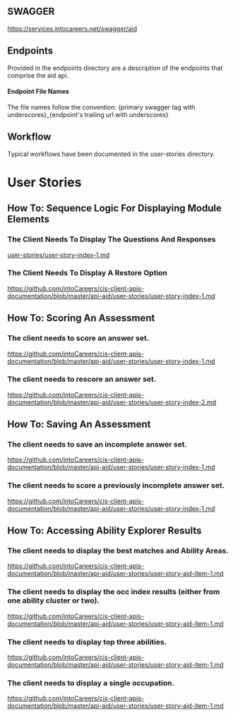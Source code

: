 ## SWAGGER
https://services.intocareers.net/swagger/aid

## Endpoints
Provided in the endpoints directory are a description of the endpoints that comprise the aid api.

#### Endpoint File Names
The file names follow the convention:
{primary swagger tag with underscores}_{endpoint's trailing url with underscores}

## Workflow

Typical workflows have been documented in the user-stories directory.



# User Stories

## How To: Sequence Logic For Displaying Module Elements

### The Client Needs To Display The Questions And Responses
[user-stories/user-story-index-1.md](/api-ability-explorer/user-stories/user-story-index-1.md)

### The Client Needs To Display A Restore Option
https://github.com/intoCareers/cis-client-apis-documentation/blob/master/api-aid/user-stories/user-story-index-1.md

## How To: Scoring An Assessment

### The client needs to score an answer set.
https://github.com/intoCareers/cis-client-apis-documentation/blob/master/api-aid/user-stories/user-story-index-1.md

### The client needs to rescore an answer set.
https://github.com/intoCareers/cis-client-apis-documentation/blob/master/api-aid/user-stories/user-story-index-2.md

## How To: Saving An Assessment

### The client needs to save an incomplete answer set.
https://github.com/intoCareers/cis-client-apis-documentation/blob/master/api-aid/user-stories/user-story-index-1.md

### The client needs to score a previously incomplete answer set.
https://github.com/intoCareers/cis-client-apis-documentation/blob/master/api-aid/user-stories/user-story-index-1.md


## How To: Accessing Ability Explorer Results  

### The client needs to display the best matches and Ability Areas.
https://github.com/intoCareers/cis-client-apis-documentation/blob/master/api-aid/user-stories/user-story-aid-item-1.md

### The client needs to display the occ index results (either from one ability cluster or two).
https://github.com/intoCareers/cis-client-apis-documentation/blob/master/api-aid/user-stories/user-story-aid-item-1.md

### The client needs to display top three abilities.
https://github.com/intoCareers/cis-client-apis-documentation/blob/master/api-aid/user-stories/user-story-aid-item-1.md

### The client needs to display a single occupation.
https://github.com/intoCareers/cis-client-apis-documentation/blob/master/api-aid/user-stories/user-story-aid-item-1.md
